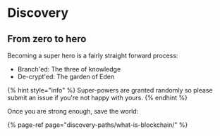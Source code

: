 # Discovery

## From zero to hero

Becoming a super hero is a fairly straight forward process:

* Branch'ed: The three of knowledge
* De-crypt'ed: The garden of Eden

{% hint style="info" %}
 Super-powers are granted randomly so please submit an issue if you're not happy with yours.
{% endhint %}

Once you are strong enough, save the world:

{% page-ref page="discovery-paths/what-is-blockchain/" %}







